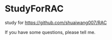 # StudyForRAC

study for https://github.com/shuaiwang007/RAC

If you have some questions, please tell me.